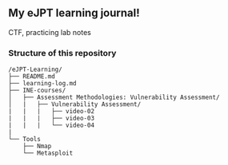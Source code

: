 ## My eJPT learning journal!
CTF, practicing lab notes

### Structure of this repository
```
/eJPT-Learning/
├── README.md                     
├── learning-log.md                      
├── INE-courses/  
│   ├── Assessment Methodologies: Vulnerability Assessment/
│   |   ├── Vulnerability Assessment/
|   |   |   ├── video-02
|   |   |   ├── video-03
|   |   |   └── video-04
|   
└── Tools
    ├── Nmap
    └── Metasploit
```
